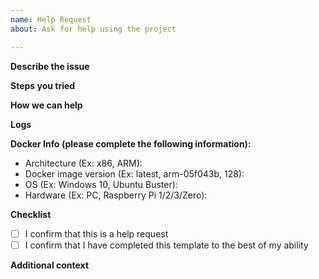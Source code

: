 ```yaml
---
name: Help Request
about: Ask for help using the project

---
```

<!--
DO NOT DELETE ANY PART OF THIS ISSUE TEMPLATE!
If any part is removed or improperly completed,
the issue will be closed automatically.

Thank you for taking the time to submit a HELP REQUEST for this project.
To ensure we have all the information necessary, please be sure to
carefully read all the primers below. This will ensure that we have
the necessary information to understand the problem.

1. Please be sure to fill in the issue template completely
and to the best of your ability so that we may best understand your issue.

2. Support for installation methods other than Docker have been depreciated so
ensure you are using Docker so that we may be able to best help you.

3. For live and more targeted support, use either the Discourse or the Slack
that can be found in the readme. https://github.com/diyhue/diyHue#support

4. If we were able to help you through this issue, please consider submitting
a pull request to our documentation to help other! https://github.com/diyhue/ReadTheDocs

Basic GitHub Comment Tutorial:
1. Logs
When pasting logs or code, type logs like so with ``` on either side.
```
Logs here.
```

2. Checkboxes
- [ ] This is a checkbox. To "check" the box put an x in the brackets like so
- [x] This is a checked box.

3. Comments
A block of text beginning with < !-- and ending with -- > is a comment.
You will see these throughout the issue template. Make sure you do not type your comments
between these characters or we will not be able to see what you wrote!

4. Links
To create a hyperlink, type the [text you want to link](followed by the url in parenthesis)
-->

**Describe the issue**
<!-- A clear and concise description of what the issue is. -->


**Steps you tried**
<!--
Steps you tried:
1. Go to '...'
2. Click on '....'
3. Scroll down to '....'
4. See error
-->


**How we can help**
<!-- What information can we provide to help your setup experience? -->


**Logs**
<!-- If applicable, provide output logs. These can be obtained via running `docker logs diyHue` -->


**Docker Info (please complete the following information):**
 - Architecture (Ex: x86, ARM): 
 - Docker image version (Ex: latest, arm-05f043b, 128): 
 - OS (Ex: Windows 10, Ubuntu Buster): 
 - Hardware (Ex: PC, Raspberry Pi 1/2/3/Zero): 

**Checklist**
- [ ] I confirm that this is a help request
- [ ] I confirm that I have completed this template to the best of my ability

**Additional context**
<!-- Add any other context about the problem here. -->


<!-- DO NOT REMOVE THIS LINE OR THE ISSUE WILL BE CLOSED AUTOMATICALLY. -->